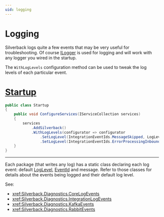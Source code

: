 ```yaml
---
uid: logging
---
```


# Logging

Silverback logs quite a few events that may be very useful for troubleshooting. Of course [ILogger](https://docs.microsoft.com/en-us/dotnet/api/microsoft.extensions.logging.ilogger) is used for logging and will work with any logger you wired in the startup.

The `WithLogLevels` configuration method can be used to tweak the log levels of each particular event.

# [Startup](#tab/ibehavior-startup)
```csharp
public class Startup
{
    public void ConfigureServices(IServiceCollection services)
    {
        services
            .AddSilverback()
            .WithLogLevels(configurator => configurator
                .SetLogLevel(IntegrationEventIds.MessageSkipped, LogLevel.Critical)
                .SetLogLevel(IntegrationEventIds.ErrorProcessingInboundMessage, LogLevel.Error));
    }
}
```
***

Each package (that writes any log) has a static class declaring each log event: default [LogLevel](https://docs.microsoft.com/en-us/dotnet/api/microsoft.extensions.logging.loglevel), [EventId](https://docs.microsoft.com/en-us/dotnet/api/microsoft.extensions.logging.eventid) and message. Refer to those classes for details about the events being logged and their default log level.

See:
* <xref:Silverback.Diagnostics.CoreLogEvents>
* <xref:Silverback.Diagnostics.IntegrationLogEvents>
* <xref:Silverback.Diagnostics.KafkaEvents>
* <xref:Silverback.Diagnostics.RabbitEvents>
